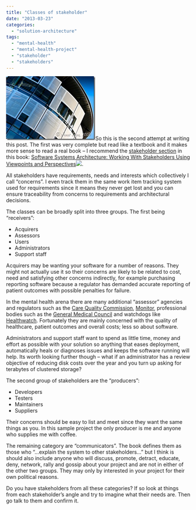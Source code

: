 ```yaml
---
title: "Classes of stakeholder"
date: "2013-03-23"
categories: 
  - "solution-architecture"
tags: 
  - "mental-health"
  - "mental-health-project"
  - "stakeholder"
  - "stakeholders"
---
```


![bournemouthlibrary](images/bournemouthlibrary.jpg "bournemouthlibrary")So this is the second attempt at writing this post. The first was very complete but read like a textbook and it makes more sense to read a real book – I recommend the [stakeholder section](http://www.viewpoints-and-perspectives.info/home/stakeholders/) in this book: [Software Systems Architecture: Working With Stakeholders Using Viewpoints and Perspectives](http://www.amazon.co.uk/gp/product/032171833X/ref=as_li_ss_tl?ie=UTF8&camp=1634&creative=19450&creativeASIN=032171833X&linkCode=as2&tag=jamessnape-21)![](http://www.assoc-amazon.co.uk/e/ir?t=jamessnape-21&l=as2&o=2&a=032171833X).

All stakeholders have requirements, needs and interests which collectively I call “concerns”. I even track them in the same work item tracking system used for requirements since it means they never get lost and you can ensure traceability from concerns to requirements and architectural decisions.

The classes can be broadly split into three groups. The first being “receivers”:

- Acquirers
- Assessors
- Users
- Administrators
- Support staff

Acquirers may be wanting your software for a number of reasons. They might not actually use it so their concerns are likely to be related to cost, need and satisfying other concerns indirectly, for example purchasing reporting software because a regulator has demanded accurate reporting of patient outcomes with possible penalties for failure.

In the mental health arena there are many additional “assessor” agencies and regulators such as the [Care Quality Commission](http://www.nhs.uk/NHSEngland/thenhs/healthregulators/Pages/carequalitycommission.aspx), [Monitor](http://www.monitor-nhsft.gov.uk/), professional bodies such as the [General Medical Council](http://www.gmc-uk.org/) and watchdogs like [Healthwatch](http://www.healthwatch-uk.org/). Fortunately they are mainly concerned with the quality of healthcare, patient outcomes and overall costs; less so about software.

Administrators and support staff want to spend as little time, money and effort as possible with your solution so anything that eases deployment, automatically heals or diagnoses issues and keeps the software running will help. Its worth looking further though – what if an administrator has a review objective of reducing disk costs over the year and you turn up asking for terabytes of clustered storage?

The second group of stakeholders are the “producers”:

- Developers
- Testers
- Maintainers
- Suppliers

Their concerns should be easy to list and meet since they want the same things as you. In this sample project the only producer is me and anyone who supplies me with coffee.

The remaining category are “communicators”. The book defines them as those who “…explain the system to other stakeholders…” but I think is should also include anyone who will discuss, promote, detract, educate, deny, network, rally and gossip about your project and are not in either of the other two groups. They may only by interested in your project for their own political reasons.

Do you have stakeholders from all these categories? If so look at things from each stakeholder’s angle and try to imagine what their needs are. Then go talk to them and confirm it.
